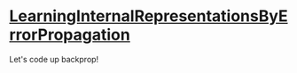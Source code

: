 # [LearningInternalRepresentationsByErrorPropagation](http://www.cs.toronto.edu/~fritz/absps/pdp8.pdf)
Let's code up backprop!
